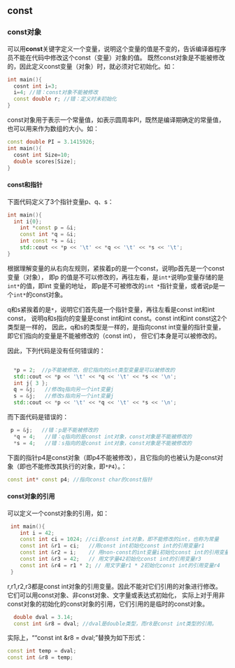 ## const

### const对象

可以用**const**关键字定义一个变量，说明这个变量的值是不变的，告诉编译器程序员不能在代码中修改这个const（变量）对象的值。
既然const对象是不能被修改的，因此定义const变量（对象）时，就必须对它初始化。如：
```cpp
int main(){
  cosnt int i=3;
  i=4; //错：const对象不能被修改
  const double r; //错：定义时未初始化
}
```
const对象用于表示一个常量值，如表示圆周率PI，既然是编译期确定的常量值，也可以用来作为数组的大小。如：
```cpp
const double PI = 3.1415926;
int main(){
  cosnt int Size=10;
  double scores[Size];
}
```
#### const和指针

下面代码定义了3个指针变量p、q、s：
```cpp
int main(){
  int i{0};
	int *const p = &i;
	const int *q = &i;
	int const *s = &i;
	std::cout << *p << '\t' << *q << '\t' << *s << '\t';
}
```
根据理解变量的从右向左规则，紧挨着p的是一个const，说明p首先是一个const变量（对象），
即p 的值是不可以修改的，再往左看，是`int*`说明p变量存储的是`int*`的值，即int 变量的地址，
即p是不可被修改的`int *`指针变量，或者说p是一个`int*`的const对象。

q和s紧挨着的是`*`，说明它们首先是一个指针变量，再往左看是const int和int const，
说明q和s指向的变量是const int和int const。const int和int const这2个类型是一样的，
因此，q和s的类型是一样的，是指向const int变量的指针变量，即它们指向的变量是不能被修改的（const int），
但它们本身是可以被修改的。

因此，下列代码是没有任何错误的：

```cpp

  *p = 2;  //p不能被修改，但它指向的int类型变量是可以被修改的
  std::cout << *p << '\t' << *q << '\t' << *s << '\n';
  int j{ 3 };
  q = &j;   //修改q指向另一个int变量j
  s = &j;   //修改s指向另一个int变量j
  std::cout << *p << '\t' << *q << '\t' << *s << '\n';	
```
而下面代码是错误的：
```cpp
 p = &j;   //错：p是不能被修改的
  *q = 4;   //错：q指向的是const int对象，const对象是不能被修改的
  *s = 4;   //错：s指向的是const int对象，const对象是不能被修改的
```

下面的指针p4是const对象（即p4不能被修改），且它指向的也被认为是const对象（即也不能修改其执行的对象，即`*P4`）。：
```cpp
const int* const p4; //指向const char的const指针
```

#### const对象的引用
可以定义一个const对象的引用，如：
```cpp
 int main(){
    int i = 42;
    const int ci = 1024; //ci是const int对象，即不能修改的int，也称为常量
    const int &r1 = ci;   //用const int初始化const int的引用变量r1
    const int &r2 = i;    // 用non-const的int变量i初始化const int的引用变量r2
    const int &r3 = 42;   // 用文字量42初始化const int的引用变量r3
    const int &r4 = r1 * 2; // 用文字量r1 * 2初始化const int的引用变量r4
 }
```
r,r1,r2,r3都是const int对象的引用变量。因此不能对它们引用的对象进行修改。
它们可以用const对象、非const对象、文字量或表达式初始化，
实际上对于用非const对象的初始化的const对象的引用，它们引用的是临时的const对象。

```cpp
  double dval = 3.14;
  const int &r8 = dval; //dval是double类型，而r8是const int类型的引用。
```
实际上，““const int &r8 = dval;”替换为如下形式：
```cpp
const int temp = dval;
const int &r8 = temp;
```
